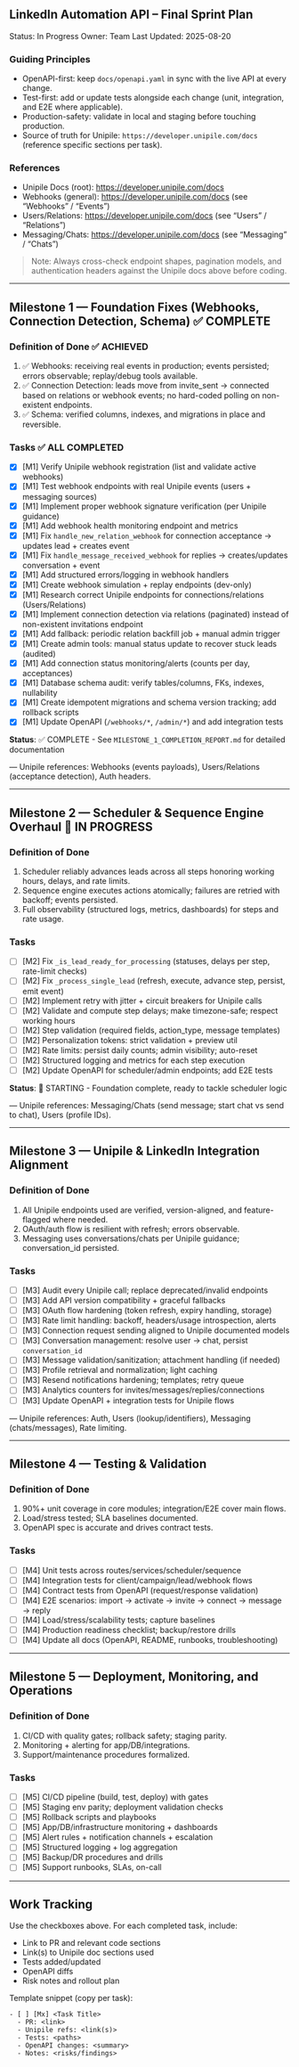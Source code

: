 ## LinkedIn Automation API – Final Sprint Plan

Status: In Progress
Owner: Team
Last Updated: 2025-08-20

### Guiding Principles
- OpenAPI-first: keep `docs/openapi.yaml` in sync with the live API at every change.
- Test-first: add or update tests alongside each change (unit, integration, and E2E where applicable).
- Production-safety: validate in local and staging before touching production.
- Source of truth for Unipile: `https://developer.unipile.com/docs` (reference specific sections per task).

### References
- Unipile Docs (root): https://developer.unipile.com/docs
- Webhooks (general): https://developer.unipile.com/docs (see “Webhooks” / “Events”)
- Users/Relations: https://developer.unipile.com/docs (see “Users” / “Relations”)
- Messaging/Chats: https://developer.unipile.com/docs (see “Messaging” / “Chats”)

> Note: Always cross-check endpoint shapes, pagination models, and authentication headers against the Unipile docs above before coding.

---

## Milestone 1 — Foundation Fixes (Webhooks, Connection Detection, Schema) ✅ COMPLETE

### Definition of Done ✅ ACHIEVED
1) ✅ Webhooks: receiving real events in production; events persisted; errors observable; replay/debug tools available.
2) ✅ Connection Detection: leads move from invite_sent → connected based on relations or webhook events; no hard-coded polling on non-existent endpoints.
3) ✅ Schema: verified columns, indexes, and migrations in place and reversible.

### Tasks ✅ ALL COMPLETED
- [x] [M1] Verify Unipile webhook registration (list and validate active webhooks)
- [x] [M1] Test webhook endpoints with real Unipile events (users + messaging sources)
- [x] [M1] Implement proper webhook signature verification (per Unipile guidance)
- [x] [M1] Add webhook health monitoring endpoint and metrics
- [x] [M1] Fix `handle_new_relation_webhook` for connection acceptance → updates lead + creates event
- [x] [M1] Fix `handle_message_received_webhook` for replies → creates/updates conversation + event
- [x] [M1] Add structured errors/logging in webhook handlers
- [x] [M1] Create webhook simulation + replay endpoints (dev-only)
- [x] [M1] Research correct Unipile endpoints for connections/relations (Users/Relations)
- [x] [M1] Implement connection detection via relations (paginated) instead of non-existent invitations endpoint
- [x] [M1] Add fallback: periodic relation backfill job + manual admin trigger
- [x] [M1] Create admin tools: manual status update to recover stuck leads (audited)
- [x] [M1] Add connection status monitoring/alerts (counts per day, acceptances)
- [x] [M1] Database schema audit: verify tables/columns, FKs, indexes, nullability
- [x] [M1] Create idempotent migrations and schema version tracking; add rollback scripts
- [x] [M1] Update OpenAPI (`/webhooks/*`, `/admin/*`) and add integration tests

**Status**: ✅ COMPLETE - See `MILESTONE_1_COMPLETION_REPORT.md` for detailed documentation

— Unipile references: Webhooks (events payloads), Users/Relations (acceptance detection), Auth headers.

---

## Milestone 2 — Scheduler & Sequence Engine Overhaul 🚀 IN PROGRESS

### Definition of Done
1) Scheduler reliably advances leads across all steps honoring working hours, delays, and rate limits.
2) Sequence engine executes actions atomically; failures are retried with backoff; events persisted.
3) Full observability (structured logs, metrics, dashboards) for steps and rate usage.

### Tasks
- [ ] [M2] Fix `_is_lead_ready_for_processing` (statuses, delays per step, rate-limit checks)
- [ ] [M2] Fix `_process_single_lead` (refresh, execute, advance step, persist, emit event)
- [ ] [M2] Implement retry with jitter + circuit breakers for Unipile calls
- [ ] [M2] Validate and compute step delays; make timezone-safe; respect working hours
- [ ] [M2] Step validation (required fields, action_type, message templates)
- [ ] [M2] Personalization tokens: strict validation + preview util
- [ ] [M2] Rate limits: persist daily counts; admin visibility; auto-reset
- [ ] [M2] Structured logging and metrics for each step execution
- [ ] [M2] Update OpenAPI for scheduler/admin endpoints; add E2E tests

**Status**: 🚀 STARTING - Foundation complete, ready to tackle scheduler logic

— Unipile references: Messaging/Chats (send message; start chat vs send to chat), Users (profile IDs).

---

## Milestone 3 — Unipile & LinkedIn Integration Alignment

### Definition of Done
1) All Unipile endpoints used are verified, version-aligned, and feature-flagged where needed.
2) OAuth/auth flow is resilient with refresh; errors observable.
3) Messaging uses conversations/chats per Unipile guidance; conversation_id persisted.

### Tasks
- [ ] [M3] Audit every Unipile call; replace deprecated/invalid endpoints
- [ ] [M3] Add API version compatibility + graceful fallbacks
- [ ] [M3] OAuth flow hardening (token refresh, expiry handling, storage)
- [ ] [M3] Rate limit handling: backoff, headers/usage introspection, alerts
- [ ] [M3] Connection request sending aligned to Unipile documented models
- [ ] [M3] Conversation management: resolve user → chat, persist `conversation_id`
- [ ] [M3] Message validation/sanitization; attachment handling (if needed)
- [ ] [M3] Profile retrieval and normalization; light caching
- [ ] [M3] Resend notifications hardening; templates; retry queue
- [ ] [M3] Analytics counters for invites/messages/replies/connections
- [ ] [M3] Update OpenAPI + integration tests for Unipile flows

— Unipile references: Auth, Users (lookup/identifiers), Messaging (chats/messages), Rate limiting.

---

## Milestone 4 — Testing & Validation

### Definition of Done
1) 90%+ unit coverage in core modules; integration/E2E cover main flows.
2) Load/stress tested; SLA baselines documented.
3) OpenAPI spec is accurate and drives contract tests.

### Tasks
- [ ] [M4] Unit tests across routes/services/scheduler/sequence
- [ ] [M4] Integration tests for client/campaign/lead/webhook flows
- [ ] [M4] Contract tests from OpenAPI (request/response validation)
- [ ] [M4] E2E scenarios: import → activate → invite → connect → message → reply
- [ ] [M4] Load/stress/scalability tests; capture baselines
- [ ] [M4] Production readiness checklist; backup/restore drills
- [ ] [M4] Update all docs (OpenAPI, README, runbooks, troubleshooting)

---

## Milestone 5 — Deployment, Monitoring, and Operations

### Definition of Done
1) CI/CD with quality gates; rollback safety; staging parity.
2) Monitoring + alerting for app/DB/integrations.
3) Support/maintenance procedures formalized.

### Tasks
- [ ] [M5] CI/CD pipeline (build, test, deploy) with gates
- [ ] [M5] Staging env parity; deployment validation checks
- [ ] [M5] Rollback scripts and playbooks
- [ ] [M5] App/DB/infrastructure monitoring + dashboards
- [ ] [M5] Alert rules + notification channels + escalation
- [ ] [M5] Structured logging + log aggregation
- [ ] [M5] Backup/DR procedures and drills
- [ ] [M5] Support runbooks, SLAs, on-call

---

## Work Tracking

Use the checkboxes above. For each completed task, include:
- Link to PR and relevant code sections
- Link(s) to Unipile doc sections used
- Tests added/updated
- OpenAPI diffs
- Risk notes and rollout plan

Template snippet (copy per task):

```
- [ ] [Mx] <Task Title>
  - PR: <link>
  - Unipile refs: <link(s)>
  - Tests: <paths>
  - OpenAPI changes: <summary>
  - Notes: <risks/findings>
```


